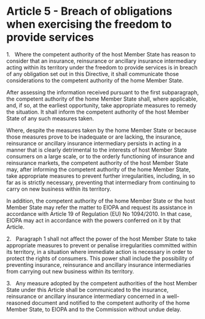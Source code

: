 # Article 5 - Breach of obligations when exercising the freedom to provide services


1.   Where the competent authority of the host Member State has reason to consider that an insurance, reinsurance or ancillary insurance intermediary acting within its territory under the freedom to provide services is in breach of any obligation set out in this Directive, it shall communicate those considerations to the competent authority of the home Member State.

After assessing the information received pursuant to the first subparagraph, the competent authority of the home Member State shall, where applicable, and, if so, at the earliest opportunity, take appropriate measures to remedy the situation. It shall inform the competent authority of the host Member State of any such measures taken.

Where, despite the measures taken by the home Member State or because those measures prove to be inadequate or are lacking, the insurance, reinsurance or ancillary insurance intermediary persists in acting in a manner that is clearly detrimental to the interests of host Member State consumers on a large scale, or to the orderly functioning of insurance and reinsurance markets, the competent authority of the host Member State may, after informing the competent authority of the home Member State, take appropriate measures to prevent further irregularities, including, in so far as is strictly necessary, preventing that intermediary from continuing to carry on new business within its territory.

In addition, the competent authority of the home Member State or the host Member State may refer the matter to EIOPA and request its assistance in accordance with Article 19 of Regulation (EU) No 1094/2010. In that case, EIOPA may act in accordance with the powers conferred on it by that Article.

2.   Paragraph 1 shall not affect the power of the host Member State to take appropriate measures to prevent or penalise irregularities committed within its territory, in a situation where immediate action is necessary in order to protect the rights of consumers. This power shall include the possibility of preventing insurance, reinsurance and ancillary insurance intermediaries from carrying out new business within its territory.

3.   Any measure adopted by the competent authorities of the host Member State under this Article shall be communicated to the insurance, reinsurance or ancillary insurance intermediary concerned in a well-reasoned document and notified to the competent authority of the home Member State, to EIOPA and to the Commission without undue delay.
